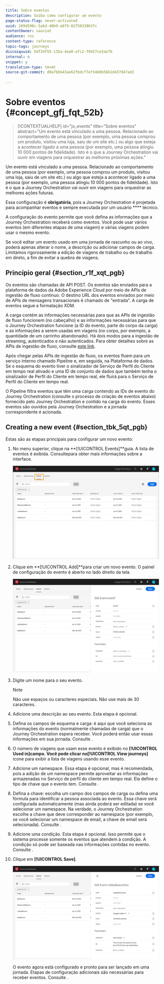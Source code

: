 ```yaml
---
title: Sobre eventos
description: Saiba como configurar um evento
page-status-flag: never-activated
uuid: 269d590c-5a6d-40b9-a879-02f5033863fc
contentOwner: sauviat
audience: rns
content-type: reference
topic-tags: journeys
discoiquuid: 5df34f55-135a-4ea8-afc2-f9427ce5ae7b
internal: n
snippet: y
translation-type: tm+mt
source-git-commit: d0a7bbb43ae62fbdcf7ef34b0b56b1d437047ad2

---
```



# Sobre eventos {#concept_gfj_fqt_52b}

>[!CONTEXTUALHELP]
>id=&quot;jo_events&quot;
>title=&quot;Sobre eventos&quot;
>abstract=&quot;Um evento está vinculado a uma pessoa. Relacionado ao comportamento de uma pessoa (por exemplo, uma pessoa comprou um produto, visitou uma loja, saiu de um site etc.) ou algo que esteja a acontecer ligado a uma pessoa (por exemplo, uma pessoa atingiu 10 000 pontos de fidelidade). Isto é o que a Journey Orchestration vai ouvir em viagens para orquestrar as melhores próximas ações.&quot;

Um evento está vinculado a uma pessoa. Relacionado ao comportamento de uma pessoa (por exemplo, uma pessoa comprou um produto, visitou uma loja, saiu de um site etc.) ou algo que esteja a acontecer ligado a uma pessoa (por exemplo, uma pessoa atingiu 10 000 pontos de fidelidade). Isto é o que a Journey Orchestration vai ouvir em viagens para orquestrar as melhores ações futuras.

Essa configuração é **obrigatória**, pois a Journey Orchestration é projetada para acompanhar eventos e sempre executada por um usuário **** técnico.

A configuração do evento permite que você defina as informações que a Journey Orchestration receberá como eventos. Você pode usar vários eventos (em diferentes etapas de uma viagem) e várias viagens podem usar o mesmo evento.

Se você editar um evento usado em uma jornada de rascunho ou ao vivo, poderá apenas alterar o nome, a descrição ou adicionar campos de carga. Limitamos rigorosamente a edição de viagens de trabalho ou de trabalho em direto, a fim de evitar a quebra de viagens.

## Princípio geral {#section_r1f_xqt_pgb}

Os eventos são chamadas de API POST. Os eventos são enviados para a plataforma de dados da Adobe Experience Cloud por meio de APIs de ingestão de fluxo contínuo. O destino URL dos eventos enviados por meio de APIs de mensagens transacionais é chamado de &quot;entrada&quot;. A carga de eventos segue a formatação XDM.

A carga contém as informações necessárias para que as APIs de ingestão de fluxo funcionem (no cabeçalho) e as informações necessárias para que o Journey Orchestration funcione (a ID do evento, parte do corpo da carga) e as informações a serem usadas em viagens (no corpo, por exemplo, a quantidade de um carrinho abandonado). Há dois modos para a ingestão de streaming, autenticados e não autenticados. Para obter detalhes sobre as APIs de ingestão de fluxo, consulte [este link](https://www.adobe.io/apis/experienceplatform/home/data-ingestion/data-ingestion-services.html#!api-specification/markdown/narrative/technical_overview/streaming_ingest/getting_started_with_platform_streaming_ingestion.md).

Após chegar pelas APIs de ingestão de fluxo, os eventos fluem para um serviço interno chamado Pipeline e, em seguida, na Plataforma de dados. Se o esquema do evento tiver o sinalizador de Serviço de Perfil do Cliente em tempo real ativado e uma ID de conjunto de dados que também tenha o sinalizador de Perfil do Cliente em tempo real, ele fluirá para o Serviço de Perfil do Cliente em tempo real.

O Pipeline filtra eventos que têm uma carga contendo as IDs de evento do Journey Orchestration (consulte o processo de criação de eventos abaixo) fornecido pelo Journey Orchestration e contido na carga do evento. Esses eventos são ouvidos pela Journey Orchestration e a jornada correspondente é acionada.

## Creating a new event {#section_tbk_5qt_pgb}

Estas são as etapas principais para configurar um novo evento:

1. No menu superior, clique na **[!UICONTROL Events]**guia. A lista de eventos é exibida. Consulte[](../about/user-interface.md)para obter mais informações sobre a interface.

   ![](../assets/journey5.png)

1. Clique em **[!UICONTROL Add]**para criar um novo evento. O painel de configuração do evento é aberto no lado direito da tela.

   ![](../assets/journey6.png)

1. Digite um nome para o seu evento.

   >[!NOTE]
   >
   >Não use espaços ou caracteres especiais. Não use mais de 30 caracteres.

1. Adicione uma descrição ao seu evento. Esta etapa é opcional.
1. Defina os campos de esquema e carga: é aqui que você seleciona as informações do evento (normalmente chamadas de carga) que o Journey Orchestration espera receber. Você poderá então usar essas informações em sua jornada. Consulte [](../event/defining-the-payload-fields.md).
1. O número de viagens que usam esse evento é exibido no **[!UICONTROL Used in]**campo. Você pode clicar no**[!UICONTROL View journeys]** ícone para exibir a lista de viagens usando esse evento.
1. Adicione um namespace. Essa etapa é opcional, mas é recomendada, pois a adição de um namespace permite aproveitar as informações armazenadas no Serviço de perfil do cliente em tempo real. Ela define o tipo de chave que o evento tem. Consulte [](../event/selecting-the-namespace.md).
1. Defina a chave: escolha um campo dos campos de carga ou defina uma fórmula para identificar a pessoa associada ao evento. Essa chave será configurada automaticamente (mas ainda poderá ser editada) se você selecionar um namespace. Na verdade, o Journey Orchestration escolhe a chave que deve corresponder ao namespace (por exemplo, se você selecionar um namespace de email, a chave de email será selecionada). Consulte [](../event/defining-the-event-key.md).
1. Adicione uma condição. Esta etapa é opcional. Isso permite que o sistema processe somente os eventos que atendem à condição. A condição só pode ser baseada nas informações contidas no evento. Consulte [](../event/adding-a-condition.md).
1. Clique em **[!UICONTROL Save]**.

   ![](../assets/journey7.png)

   O evento agora está configurado e pronto para ser lançado em uma jornada. Etapas de configuração adicionais são necessárias para receber eventos. Consulte [](../event/additional-steps-to-send-events-to-journey-orchestration.md).
